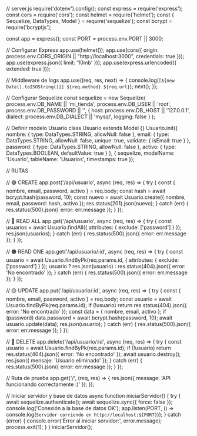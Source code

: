 // server.js
require('dotenv').config();
const express = require('express');
const cors = require('cors');
const helmet = require('helmet');
const { Sequelize, DataTypes, Model } = require('sequelize');
const bcrypt = require('bcryptjs');

const app = express();
const PORT = process.env.PORT || 3000;

// Configurar Express
app.use(helmet());
app.use(cors({ origin: process.env.CORS_ORIGIN || "http://localhost:3000", credentials: true }));
app.use(express.json({ limit: '10mb' }));
app.use(express.urlencoded({ extended: true }));

// Middleware de logs
app.use((req, res, next) => {
  console.log(`[${new Date().toISOString()}] ${req.method} ${req.url}`);
  next();
});

// Configurar Sequelize
const sequelize = new Sequelize(
  process.env.DB_NAME || 'mi_tienda',
  process.env.DB_USER || 'root',
  process.env.DB_PASSWORD || '',
  {
    host: process.env.DB_HOST || '127.0.0.1',
    dialect: process.env.DB_DIALECT || 'mysql',
    logging: false
  }
);

// Definir modelo Usuario
class Usuario extends Model {}
Usuario.init({
  nombre: { type: DataTypes.STRING, allowNull: false },
  email: { type: DataTypes.STRING, allowNull: false, unique: true, validate: { isEmail: true } },
  password: { type: DataTypes.STRING, allowNull: false },
  activo: { type: DataTypes.BOOLEAN, defaultValue: true }
}, {
  sequelize,
  modelName: 'Usuario',
  tableName: 'Usuarios',
  timestamps: true
});

// RUTAS

// 🟢 CREATE
app.post('/api/usuario', async (req, res) => {
  try {
    const { nombre, email, password, activo } = req.body;
    const hash = await bcrypt.hash(password, 10);
    const nuevo = await Usuario.create({ nombre, email, password: hash, activo });
    res.status(201).json(nuevo);
  } catch (err) {
    res.status(500).json({ error: err.message });
  }
});

// 🔵 READ ALL
app.get('/api/usuario', async (req, res) => {
  try {
    const usuarios = await Usuario.findAll({ attributes: { exclude: ['password'] } });
    res.json(usuarios);
  } catch (err) {
    res.status(500).json({ error: err.message });
  }
});

// 🟠 READ ONE
app.get('/api/usuario/:id', async (req, res) => {
  try {
    const usuario = await Usuario.findByPk(req.params.id, { attributes: { exclude: ['password'] } });
    usuario ? res.json(usuario) : res.status(404).json({ error: 'No encontrado' });
  } catch (err) {
    res.status(500).json({ error: err.message });
  }
});

// 🟡 UPDATE
app.put('/api/usuario/:id', async (req, res) => {
  try {
    const { nombre, email, password, activo } = req.body;
    const usuario = await Usuario.findByPk(req.params.id);
    if (!usuario) return res.status(404).json({ error: 'No encontrado' });
    const data = { nombre, email, activo };
    if (password) data.password = await bcrypt.hash(password, 10);
    await usuario.update(data);
    res.json(usuario);
  } catch (err) {
    res.status(500).json({ error: err.message });
  }
});

// 🔴 DELETE
app.delete('/api/usuario/:id', async (req, res) => {
  try {
    const usuario = await Usuario.findByPk(req.params.id);
    if (!usuario) return res.status(404).json({ error: 'No encontrado' });
    await usuario.destroy();
    res.json({ mensaje: 'Usuario eliminado' });
  } catch (err) {
    res.status(500).json({ error: err.message });
  }
});

// Ruta de prueba
app.get('/', (req, res) => {
  res.json({ message: 'API funcionando correctamente :)' });
});

// Iniciar servidor y base de datos
async function iniciarServidor() {
  try {
    await sequelize.authenticate();
    await sequelize.sync({ force: false });
    console.log('Conexión a la base de datos OK');
    app.listen(PORT, () => console.log(`Servidor corriendo en http://localhost:${PORT}`));
  } catch (error) {
    console.error('Error al iniciar servidor:', error.message);
    process.exit(1);
  }
}
iniciarServidor();
